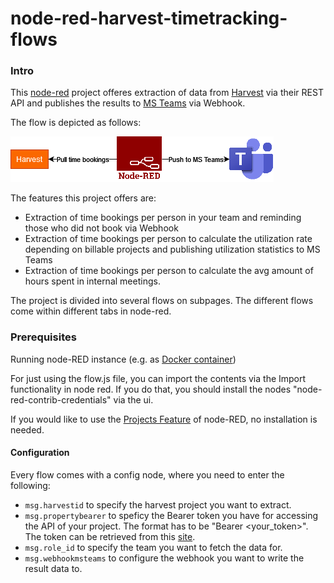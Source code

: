 node-red-harvest-timetracking-flows 
===================================

### Intro

This [node-red](https://nodered.org/) project offeres extraction of data from [Harvest](https://harvestapp.com) via their REST API and publishes the results to [MS Teams](https://www.microsoft.com/de-de/microsoft-teams/group-chat-software) via Webhook.

The flow is depicted as follows:

![The flow of data from Harvest via Rest API to Node red processing the data to Microsoft Teams](docs/Harvest-Teams-flow.png)


The features this project offers are:
* Extraction of time bookings per person in your team and reminding those who did not book via Webhook
* Extraction of time bookings per person to calculate the utilization rate depending on billable projects and publishing utilization statistics to MS Teams
* Extraction of time bookings per person to calculate the avg amount of hours spent in internal meetings.

The project is divided into several flows on subpages. The different flows come within different tabs in node-red.

### Prerequisites
Running node-RED instance (e.g. as [Docker container](https://nodered.org/docs/getting-started/docker))

For just using the flow.js file, you can import the contents via the Import functionality in node red. If you do that, you should install the nodes 
"node-red-contrib-credentials" via the ui.

If you would like to use the [Projects Feature](https://nodered.org/docs/user-guide/projects/) of node-RED, no installation is needed.

#### Configuration
Every flow comes with a config node, where you need to enter the following:
* ```msg.harvestid``` to specify the harvest project you want to extract.
* ```msg.propertybearer``` to speficy the Bearer token you have for accessing the API of your project. The format has to be "Bearer <your_token>". The token can be retrieved from this [site](https://id.getharvest.com/developers).
* ```msg.role_id``` to specify the team you want to fetch the data for.
* ```msg.webhookmsteams``` to configure the webhook you want to write the result data to.
